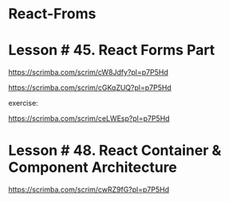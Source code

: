 # React-Froms

# Lesson # 45. React Forms Part

https://scrimba.com/scrim/cW8Jdfy?pl=p7P5Hd

https://scrimba.com/scrim/cGKqZUQ?pl=p7P5Hd

exercise:

https://scrimba.com/scrim/ceLWEsp?pl=p7P5Hd

# Lesson # 48. React Container & Component Architecture

https://scrimba.com/scrim/cwRZ9fG?pl=p7P5Hd

